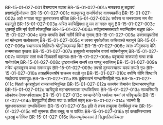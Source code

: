 BR-15-01-027-001	वैशम्पायन उवाच
BR-15-01-027-001a	नारदस्य तु तद्वाक्यं प्रशशंसुर्द्विजोत्तमाः
BR-15-01-027-001c	शतयूपस्तु राजर्षिर्नारदं वाक्यमब्रवीत्
BR-15-01-027-002a	अहो भगवता श्रद्धा कुरुराजस्य वर्धिता
BR-15-01-027-002c	सर्वस्य च जनस्यास्य मम चैव महाद्युते
BR-15-01-027-003a	अस्ति काचिद्विवक्षा तु मम तां गदतः शृणु
BR-15-01-027-003c	धृतराष्ट्रं प्रति नृपं देवर्षे लोकपूजित
BR-15-01-027-004a	सर्ववृत्तान्ततत्त्वज्ञो भवान्दिव्येन चक्षुषा
BR-15-01-027-004c	युक्तः पश्यसि देवर्षे गतीर्वै विविधा नृणाम्
BR-15-01-027-005a	उक्तवान्नृपतीनां त्वं महेन्द्रस्य सलोकताम्
BR-15-01-027-005c	न त्वस्य नृपतेर्लोकाः कथितास्ते महामुने
BR-15-01-027-006a	स्थानमस्य क्षितिपतेः श्रोतुमिच्छाम्यहं विभो
BR-15-01-027-006c	त्वत्तः कीदृक्कदा वेति तन्ममाचक्ष्व पृच्छतः
BR-15-01-027-007a	इत्युक्तो नारदस्तेन वाक्यं सर्वमनोनुगम्
BR-15-01-027-007c	व्याजहार सतां मध्ये दिव्यदर्शी महातपाः
BR-15-01-027-008a	यदृच्छया शक्रसदो गत्वा शक्रं शचीपतिम्
BR-15-01-027-008c	दृष्टवानस्मि राजर्षे तत्र पाण्डुं नराधिपम्
BR-15-01-027-009a	तत्रेयं धृतराष्ट्रस्य कथा समभवन्नृप
BR-15-01-027-009c	तपसो दुश्चरस्यास्य यदयं तप्यते नृपः
BR-15-01-027-010a	तत्राहमिदमश्रौषं शक्रस्य वदतो नृप
BR-15-01-027-010c	वर्षाणि त्रीणि शिष्टानि राज्ञोऽस्य परमायुषः
BR-15-01-027-011a	ततः कुबेरभवनं गान्धारीसहितो नृपः
BR-15-01-027-011c	विहर्ता धृतराष्ट्रोऽयं राजराजाभिपूजितः
BR-15-01-027-012a	कामगेन विमानेन दिव्याभरणभूषितः
BR-15-01-027-012c	ऋषिपुत्रो महाभागस्तपसा दग्धकिल्बिषः
BR-15-01-027-013a	सञ्चरिष्यति लोकांश्च देवगन्धर्वरक्षसाम्
BR-15-01-027-013c	स्वच्छन्देनेति धर्मात्मा यन्मां त्वं परिपृच्छसि
BR-15-01-027-014a	देवगुह्यमिदं प्रीत्या मया वः कथितं महत्
BR-15-01-027-014c	भवन्तो हि श्रुतधनास्तपसा दग्धकिल्बिषाः
BR-15-01-027-015a	इति ते तस्य तच्छ्रुत्वा देवर्षेर्मधुरं वचः
BR-15-01-027-015c	सर्वे सुमनसः प्रीता बभूवुः स च पार्थिवः
BR-15-01-027-016a	एवं कथाभिरन्वास्य धृतराष्ट्रं मनीषिणः
BR-15-01-027-016c	विप्रजग्मुर्यथाकामं ते सिद्धगतिमास्थिताः
